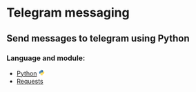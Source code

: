 # Telegram messaging

## Send messages to telegram using Python


### Language and module:

* [Python](https://www.python.org/downloads/) <img src="https://raw.githubusercontent.com/devicons/devicon/1119b9f84c0290e0f0b38982099a2bd027a48bf1/icons/python/python-original.svg" width="15" height="15"/>
* [Requests](https://pypi.org/project/WMI/) <img src="https://pypi.org/static/images/logo-small.2a411bc6.svg" width="15" height="15"/>

